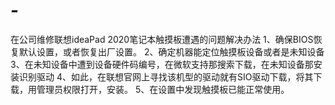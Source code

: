 # -
在公司维修联想ideaPad 2020笔记本触摸板遭遇的问题解决办法
1、确保BIOS恢复默认设置，或者恢复出厂设置。
2、确定机器能定位触摸板设备或者是未知设备
3、在未知设备中遭到设备硬件码编号，在微软支持那搜索下载，在未知设备那安装识别驱动
4、如此，在联想官网上寻找该机型的驱动就有SIO驱动下载，将其下载，用管理员权限打开，安装。
5、在设置中发现触摸板已能正常使用。
